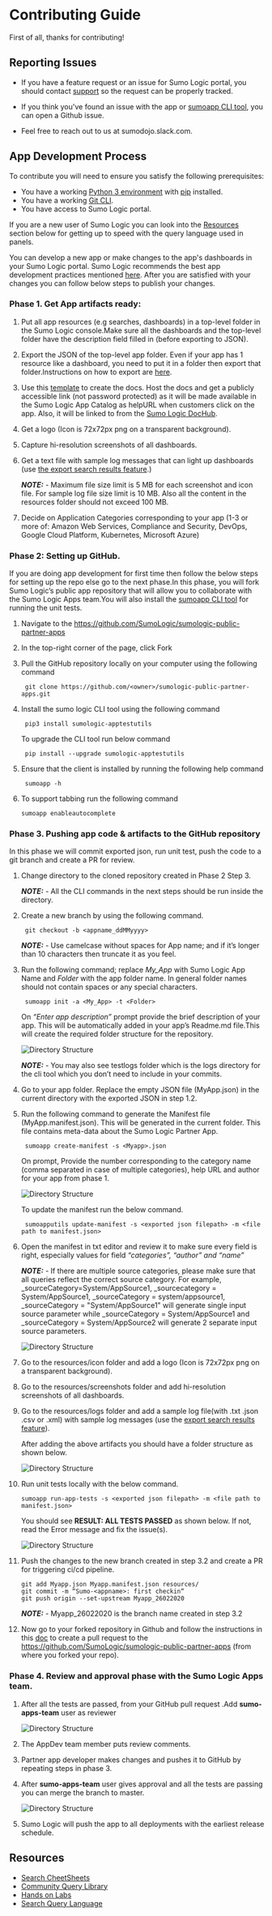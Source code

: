 # Contributing Guide

First of all, thanks for contributing!

## Reporting Issues

  - If you have a feature request or an issue for Sumo Logic portal, you should contact [support](support@sumologic.com) so the request can be properly tracked.

  - If you think you've found an issue with the app or [sumoapp CLI tool](https://pypi.org/project/sumologic-apptestutils/), you can open a Github issue.

  - Feel free to reach out to us at sumodojo.slack.com.

## App Development Process

To contribute you will need to ensure you satisfy the following prerequisites:

   -  You have a working [Python 3 environment](https://docs.python.org/3/using/index.html) with [pip](https://pip.pypa.io/en/stable/installing/) installed.
   -  You have a working [Git CLI](https://help.github.com/en/github/getting-started-with-github/set-up-git#setting-up-git).
   -  You have access to Sumo Logic portal.

If you are a new user of Sumo Logic you can look into the [Resources](#Resources) section below for getting up to speed with the query language used in panels.

You can develop a new app or make changes to the app's dashboards in your Sumo Logic portal. Sumo Logic recommends the best app development practices mentioned [here](https://docs.google.com/document/d/1xfYfruru0RFWOH23GRrRzosSlepJUTcakLFHLHdpEtc/edit?usp=sharing).
After you are satisfied with your changes you can follow below steps to publish your changes.


### Phase 1. Get App artifacts ready:

1. Put all app resources (e.g searches, dashboards) in a top-level folder in the Sumo Logic console.Make sure all the dashboards and the top-level folder have the description field filled in (before exporting to JSON).
2. Export the JSON of the top-level app folder. Even if your app has 1 resource like a dashboard, you need to put it in a folder then export that folder.Instructions on how to export are [here](https://help.sumologic.com/05Search/Library/Export-and-Import-Content-in-the-Library). 
3. Use this [template](https://docs.google.com/document/d/1OaJeSGuRnrhOQLm-4_bTnW_wdU5a2Loim8Pk0k_5VLg/edit#) to create the docs. Host the docs and get a publicly accessible link (not password protected) as it will be made available in the Sumo Logic App Catalog as helpURL when customers click on the app. Also, it will be linked to from the [Sumo Logic DocHub](https://help.sumologic.com/07Sumo-Logic-Apps/Partner_Ecosystem_Apps).
4. Get a logo (Icon is 72x72px png on a transparent background).
5. Capture hi-resolution screenshots of all dashboards.
6. Get a text file with sample log messages that can light up dashboards (use [the export search results feature](https://help.sumologic.com/05Search/Get-Started-with-Search/Search-Basics/Export-Search-Results).)
    
    **_NOTE:_** - Maximum file size limit is 5 MB for each screenshot and icon file. For sample log file size limit is 10 MB. Also all the content in the resources folder should not exceed 100 MB.

7. Decide on Application Categories corresponding to your app (1-3 or more of: Amazon Web Services, Compliance and Security, DevOps, Google Cloud Platform, Kubernetes, Microsoft Azure)


### Phase 2: Setting up GitHub.

If you are doing app development for first time then follow the below steps for setting up the repo else go to the next phase.In this phase, you will fork Sumo Logic’s public app repository that will allow you to collaborate with the Sumo Logic Apps team.You will also install the [sumoapp CLI tool](https://pypi.org/project/sumologic-apptestutils/) for running the unit tests.

1. Navigate to the https://github.com/SumoLogic/sumologic-public-partner-apps
2. In the top-right corner of the page, click Fork
3. Pull the GitHub repository locally on your computer using the following command

        git clone https://github.com/<owner>/sumologic-public-partner-apps.git

4. Install the sumo logic CLI tool using the following command

        pip3 install sumologic-apptestutils
        
   To upgrade the CLI tool run below command
        
        pip install --upgrade sumologic-apptestutils

5. Ensure that the client is installed by running the following help command
        
        sumoapp -h

6. To support tabbing run the following command 

       sumoapp enableautocomplete


### Phase 3. Pushing app code & artifacts to the GitHub repository

In this phase we will commit exported json, run unit test, push the code to a git branch and create a PR for review. 

1. Change directory to the cloned repository created in Phase 2 Step 3.

    **_NOTE:_** - All the CLI commands in the next steps should be run inside the directory.

2. Create a new branch by using the following command.

        git checkout -b <appname_ddMMyyyy>

    **_NOTE:_** - Use camelcase without spaces for App name; and if it’s longer than 10 characters then truncate it as you feel.

3. Run the following command; replace *My_App* with Sumo Logic App Name and *Folder* with the app folder name. In general folder names should not contain spaces or any special characters.

        sumoapp init -a <My_App> -t <Folder>

    On *“Enter app description”* prompt provide the brief description of your app.
    This will be automatically added in your app’s Readme.md file.This will create the required folder structure for the repository.
    
    ![Directory Structure](.github/images/img_1.png)
    
   **_NOTE:_** - You may also see testlogs folder which is the logs directory for the cli tool which you don’t need to include in your commits.

4. Go to your app folder. Replace the empty JSON file (MyApp.json) in the current directory with the exported JSON in step 1.2.

5. Run the following command to generate the Manifest file (MyApp.manifest.json). This will be generated in the current folder. This file contains meta-data about the Sumo Logic Partner App.
        
        sumoapp create-manifest -s <Myapp>.json

    On prompt, Provide the number corresponding to the category name (comma separated in case of multiple categories), help URL and author for your app from phase 1.

    ![Directory Structure](.github/images/img_2.png)

    To update the manifest run the below command.
        
        sumoapputils update-manifest -s <exported json filepath> -m <file path to manifest.json>

6.  Open the manifest in txt editor and review it to make sure every field is right, especially values for field *“categories”, “author” and “name”*

    **_NOTE:_** - If there are multiple source categories, please make sure that all queries reflect the correct source category. For example,  _sourceCategory=System/AppSource1, _sourcecategory = System/AppSource1, _sourceCategory = system/appsource1,  _sourceCategory = "System/AppSource1" will generate single input source parameter while  _sourceCategory = System/AppSource1 and _sourceCategory = System/AppSource2 will generate 2 separate input source parameters.
    
    ![Directory Structure](.github/images/img_3.png)

7. Go to the resources/icon folder and add a logo (Icon is 72x72px png on a transparent background).
8. Go to the resources/screenshots folder and add hi-resolution screenshots of all dashboards.
9. Go to the resources/logs folder and add a sample log file(with .txt .json .csv or .xml) with sample log messages (use the [export search results feature](https://help.sumologic.com/05Search/Get-Started-with-Search/Search-Basics/Export-Search-Results)).
    
    After adding the above artifacts you should have a folder structure as shown below.
    
    ![Directory Structure](.github/images/img_4.png)
    
10. Run unit tests locally with the below command.

        sumoapp run-app-tests -s <exported json filepath> -m <file path to manifest.json>

    You should see **RESULT: ALL TESTS PASSED** as shown below. If not, read the Error message and fix the issue(s).
    
    ![Directory Structure](.github/images/img_5.png)

11. Push the changes to the new branch created in step 3.2 and create a PR for triggering ci/cd pipeline.
      
        git add Myapp.json Myapp.manifest.json resources/
        git commit -m “Sumo-<appname>: first checkin“
        git push origin --set-upstream Myapp_26022020

    **_NOTE:_** - Myapp_26022020 is the branch name created in step 3.2

12. Now go to your forked repository in Github and follow the instructions in this [doc](https://docs.github.com/en/github/collaborating-with-issues-and-pull-requests/creating-a-pull-request-from-a-fork) to create a pull request to the https://github.com/SumoLogic/sumologic-public-partner-apps (from where you forked your repo).


### Phase 4. Review and approval phase with the Sumo Logic Apps team.

1. After all the tests are passed, from your GitHub pull request .Add **sumo-apps-team** user as reviewer
   
   ![Directory Structure](.github/images/img_6.png)

2. The AppDev team member puts review comments.
3. Partner app developer makes changes and pushes it to GitHub by repeating steps in phase 3.
4. After **sumo-apps-team** user gives approval and all the tests are passing you can merge the branch to master.
    
    ![Directory Structure](.github/images/img_7.png)

5. Sumo Logic will push the app to all deployments with the earliest release schedule.


## Resources

- [Search CheetSheets](https://help.sumologic.com/05Search/Search-Cheat-Sheets)
- [Community Query Library](https://support.sumologic.com/hc/en-us/community/topics/200396738-Query-Library)
- [Hands on Labs](https://help.sumologic.com/01Start-Here/Quick-Start-Tutorials)
- [Search Query Language](https://help.sumologic.com/Search/Search-Query-Language)

